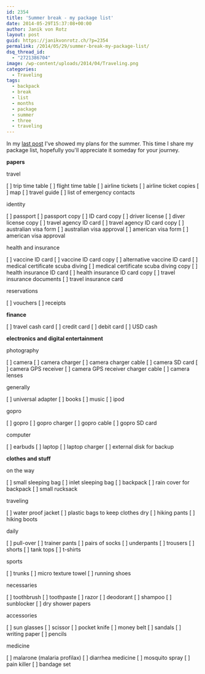 ```yaml
---
id: 2354
title: 'Summer break - my package list'
date: 2014-05-29T15:37:08+00:00
author: Janik von Rotz
layout: post
guid: https://janikvonrotz.ch/?p=2354
permalink: /2014/05/29/summer-break-my-package-list/
dsq_thread_id:
  - "2721386704"
image: /wp-content/uploads/2014/04/Traveling.png
categories:
  - Traveling
tags:
  - backpack
  - break
  - list
  - months
  - package
  - summer
  - three
  - traveling
---
```

In my <a href="https://janikvonrotz.ch/2014/05/29/summer-break/" title="Summer break">last post</a> I've showed my plans for the summer. This time I share my package list, hopefully you'll appreciate it someday for your journey.
<!--more-->
**papers**

travel

[ ] trip time table
[ ] flight time table
[ ] airline tickets
[ ] airline ticket copies
[ ] map
[ ] travel guide
[ ] list of emergency contacts

identity

[ ] passport
[ ] passport copy
[ ] ID card copy
[ ] driver license
[ ] diver license copy
[ ] travel agency ID card
[ ] travel agency ID card copy
[ ] australian visa form
[ ] australian visa approval
[ ] american visa form
[ ] american visa approval

health and insurance

[ ] vaccine ID card 
[ ] vaccine ID card copy
[ ] alternative vaccine ID card 
[ ] medical certificate scuba diving
[ ] medical certificate scuba diving copy
[ ] health insurance ID card
[ ] health insurance ID card copy
[ ] travel insurance documents
[ ] travel insurance card

reservations

[ ] vouchers
[ ] receipts

**finance**

[ ] travel cash card
[ ] credit card
[ ] debit card
[ ] USD cash

**electronics and digital entertainment**

photography

[ ] camera
[ ] camera charger
[ ] camera charger cable
[ ] camera SD card
[ ] camera GPS receiver
[ ] camera GPS receiver charger cable
[ ] camera lenses

generally

[ ] universal adapter
[ ] books
[ ] music 
[ ] ipod

gopro

[ ] gopro
[ ] gopro charger
[ ] gopro cable
[ ] gopro SD card

computer

[ ] earbuds
[ ] laptop
[ ] laptop charger
[ ] external disk for backup

**clothes and stuff**

on the way

[ ] small sleeping bag
[ ] inlet sleeping bag
[ ] backpack
[ ] rain cover for backpack
[ ] small rucksack

traveling

[ ] water proof jacket
[ ] plastic bags to keep clothes dry
[ ] hiking pants
[ ] hiking boots

daily

[ ] pull-over
[ ] trainer pants
[ ] pairs of socks
[ ] underpants
[ ] trousers
[ ] shorts
[ ] tank tops
[ ] t-shirts

sports

[ ] trunks
[ ] micro texture towel
[ ] running shoes

necessaries

[ ] toothbrush
[ ] toothpaste
[ ] razor
[ ] deodorant
[ ] shampoo
[ ] sunblocker
[ ] dry shower papers

accessories

[ ] sun glasses
[ ] scissor
[ ] pocket knife
[ ] money belt
[ ] sandals
[ ] writing paper
[ ] pencils

medicine

[ ] malarone (malaria profilax)
[ ] diarrhea medicine
[ ] mosquito spray
[ ] pain killer
[ ] bandage set
